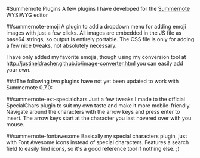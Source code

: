 #Summernote Plugins
A few plugins I have developed for the [Summernote](https://github.com/summernote/summernote/) WYSIWYG editor

##summernote-emoji
A plugin to add a dropdown menu for adding emoji images with just a few clicks.  All images are embedded in the JS file as base64 strings, so output is entirely portable.  The CSS file is only for adding a few nice tweaks, not absolutely necessary.

I have only added my favorite emojis, though using my conversion tool at http://justineldracher.github.io/image-converter.html you can easily add your own.

###The following two plugins have not yet been updated to work with Summernote 0.7.0:

##summernote-ext-specialchars
Just a few tweaks I made to the official SpecialChars plugin to suit my own taste and make it more mobile-friendly.  Navigate around the characters with the arrow keys and press enter to insert.  The arrow keys start at the character you last hovered over with you mouse.

##summernote-fontawesome
Basically my special characters plugin, just with Font Awesome icons instead of special characters.
Features a search field to easily find icons, so it's a good reference tool if nothing else. ;)
